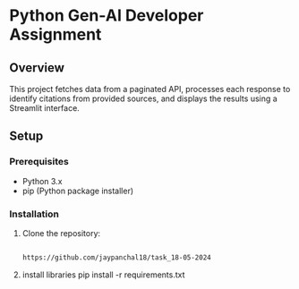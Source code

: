 # Python Gen-AI Developer Assignment

## Overview

This project fetches data from a paginated API, processes each response to identify citations from provided sources, and displays the results using a Streamlit interface.

## Setup

### Prerequisites

- Python 3.x
- pip (Python package installer)

### Installation

1. Clone the repository:

   ```bash
   
   https://github.com/jaypanchal18/task_18-05-2024

2. install libraries
   pip install -r requirements.txt

